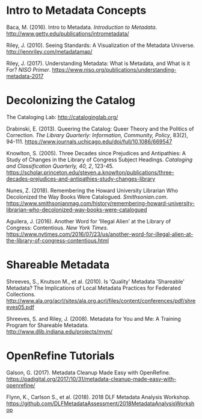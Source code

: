 # Intro to Metadata Concepts

Baca, M. (2016). Intro to Metadata. *Introduction to Metadata*. http://www.getty.edu/publications/intrometadata/

Riley, J. (2010). Seeing Standards: A Visualization of the Metadata Universe. http://jennriley.com/metadatamap/

Riley, J. (2017). Understanding Metadata: What is Metadata, and What is it For? *NISO Primer*. https://www.niso.org/publications/understanding-metadata-2017

# Decolonizing the Catalog

The Cataloging Lab: http://cataloginglab.org/

Drabinski, E. (2013). Queering the Catalog: Queer Theory and the Politics of Correction. *The Library Quarterly: Information, Community, Policy*, 83(2), 94-111. https://www.journals.uchicago.edu/doi/full/10.1086/669547

Knowlton, S. (2005). Three Decades since Prejudices and Antipathies: A Study of Changes in the Library of Congress Subject Headings. *Cataloging and Classification Quarterly, 40, 2*, 123-45. https://scholar.princeton.edu/steven.a.knowlton/publications/three-decades-prejudices-and-antipathies-study-changes-library 

Nunes, Z. (2018). Remembering the Howard University Librarian Who Decolonized the Way Books Were Catalogued. *Smithsonian.com*. https://www.smithsonianmag.com/history/remembering-howard-university-librarian-who-decolonized-way-books-were-catalogued

Aguilera, J. (2016). Another Word for ‘Illegal Alien’ at the Library of Congress: Contentious. *New York Times*. https://www.nytimes.com/2016/07/23/us/another-word-for-illegal-alien-at-the-library-of-congress-contentious.html

# Shareable Metadata

Shreeves, S., Knutson M., et al. (2010). Is 'Quality' Metadata 'Shareable' Metadata? The Implications of Local Metadata Practices for Federated Collections. http://www.ala.org/acrl/sites/ala.org.acrl/files/content/conferences/pdf/shreeves05.pdf

Shreeves, S. and Riley, J. (2008). Metadata for You and Me: A Training Program for Shareable Metadata. http://www.dlib.indiana.edu/projects/mym/

# OpenRefine Tutorials

Galson, G. (2017). Metadata Cleanup Made Easy with OpenRefine. https://padigital.org/2017/10/31/metadata-cleanup-made-easy-with-openrefine/

Flynn, K., Carlson S., et al. (2018). 2018 DLF Metadata Analysis Workshop. https://github.com/DLFMetadataAssessment/2018MetadataAnalysisWorkshop
